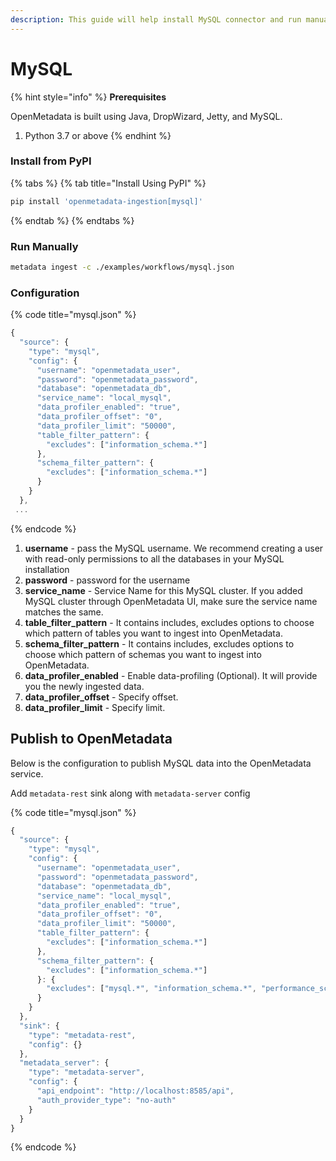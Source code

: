 ```yaml
---
description: This guide will help install MySQL connector and run manually
---
```


# MySQL

{% hint style="info" %}
**Prerequisites**

OpenMetadata is built using Java, DropWizard, Jetty, and MySQL.

1. Python 3.7 or above
{% endhint %}

### Install from PyPI

{% tabs %}
{% tab title="Install Using PyPI" %}
```bash
pip install 'openmetadata-ingestion[mysql]'
```
{% endtab %}
{% endtabs %}

### Run Manually

```bash
metadata ingest -c ./examples/workflows/mysql.json
```

### Configuration

{% code title="mysql.json" %}
```javascript
{
  "source": {
    "type": "mysql",
    "config": {
      "username": "openmetadata_user",
      "password": "openmetadata_password",
      "database": "openmetadata_db",
      "service_name": "local_mysql",
      "data_profiler_enabled": "true",
      "data_profiler_offset": "0",
      "data_profiler_limit": "50000",
      "table_filter_pattern": {
        "excludes": ["information_schema.*"]
      },
      "schema_filter_pattern": {
        "excludes": ["information_schema.*"]
      }
    }
  },
 ...
```
{% endcode %}

1. **username** - pass the MySQL username. We recommend creating a user with read-only permissions to all the databases in your MySQL installation
2. **password** - password for the username
3. **service\_name** - Service Name for this MySQL cluster. If you added MySQL cluster through OpenMetadata UI, make sure the service name matches the same.
4. **table\_filter\_pattern** - It contains includes, excludes options to choose which pattern of tables you want to ingest into OpenMetadata.
5. **schema\_filter\_pattern** - It contains includes, excludes options to choose which pattern of schemas you want to ingest into OpenMetadata.
6. **data\_profiler\_enabled** - Enable data-profiling (Optional). It will provide you the newly ingested data.
7. **data\_profiler\_offset** - Specify offset.
8. **data\_profiler\_limit** - Specify limit.

## Publish to OpenMetadata

Below is the configuration to publish MySQL data into the OpenMetadata service.

Add `metadata-rest` sink along with `metadata-server` config

{% code title="mysql.json" %}
```javascript
{
  "source": {
    "type": "mysql",
    "config": {
      "username": "openmetadata_user",
      "password": "openmetadata_password",
      "database": "openmetadata_db",
      "service_name": "local_mysql",
      "data_profiler_enabled": "true",
      "data_profiler_offset": "0",
      "data_profiler_limit": "50000",
      "table_filter_pattern": {
        "excludes": ["information_schema.*"]
      },
      "schema_filter_pattern": {
        "excludes": ["information_schema.*"]
      }: {
        "excludes": ["mysql.*", "information_schema.*", "performance_schema.*", "sys.*"]
      }
    }
  },
  "sink": {
    "type": "metadata-rest",
    "config": {}
  },
  "metadata_server": {
    "type": "metadata-server",
    "config": {
      "api_endpoint": "http://localhost:8585/api",
      "auth_provider_type": "no-auth"
    }
  }
}
```
{% endcode %}
